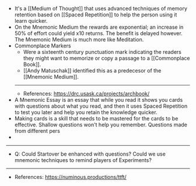 - It's a [[Medium of Thought]] that uses advanced techniques of memory retention based on [[Spaced Repetition]] to help the person using it learn quicker.
- On the Mnemonic Medium the rewards are exponential; an increase in 50% of effort could yield x10 returns. The benefit is delayed however. The Mnemonic Medium is much more like Meditation.
- Commonplace Markers
	- Were a sixteenth century punctuation mark indicating the readers they might want to memorize or copy a passage to a [[Commonplace Book]].
	- [[Andy Matuschak]] identified this as a predecesor of the [[Mnemonic Medium]].
	- ---
	- References: https://drc.usask.ca/projects/archbook/
- A Mnemonic Essay is an essay that while you read it shows you cards with questions about what you read, and then it uses Spaced Repetition to test you later and help you retain the knowledge quicker.
- Making cards is a skill that needs to be mastered for the cards to be effective. Shallow questions won't help you remember. Questions made from different pers
-
- ---
- Q: Could Startover be enhanced with questions? Could we use mnemonic techniques to remind players of Experiments?
- ---
- References: https://numinous.productions/ttft/